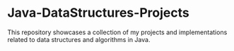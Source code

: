 # Java-DataStructures-Projects
This repository showcases a collection of my projects and implementations related to data structures and algorithms in Java.
